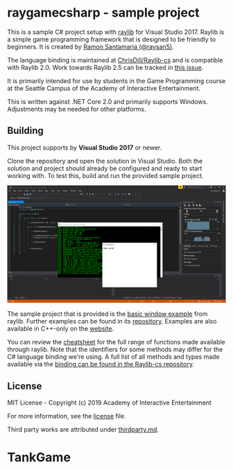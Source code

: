# raygamecsharp - sample project

This is a sample C# project setup with [raylib][raylib] for Visual Studio 2017.
Raylib is a simple game programming framework that is designed to be friendly to
beginners. It is created by [Ramon Santamaria (@raysan5)][raysan].

The language binding is maintained at [ChrisDill/Raylib-cs][raylib-cs] and
is compatible with Raylib 2.0. Work towards Raylib 2.5 can be tracked in
[this issue](https://github.com/ChrisDill/Raylib-cs/issues/22).

It is primarily intended for use by students in the Game Programming course at
the Seattle Campus of the Academy of Interactive Entertainment.

This is written against .NET Core 2.0 and primarily supports Windows.
Adjustments may be needed for other platforms.

[raylib]:https://github.com/raysan5/raylib
[raysan]:https://github.com/raysan5

## Building

This project supports by **Visual Studio 2017** or newer.

Clone the repository and open the solution in Visual Studio. Both the solution
and project should already be configured and ready to start working with. To
test this, build and run the provided sample project.

![A screenshot of the included sample project](.github/raygame.png)

The sample project that is provided is the [basic window example][basicexample]
from raylib. Further examples can be found in its [repository][rayexample].
Examples are also available in C++-only on the [website][rayexamplesite].

You can review the [cheatsheet][raycheat] for the full range of functions made
available through raylib. Note that the identifiers for some methods may differ
for the C\# language binding we're using. A full list of all methods and types
made available via the [binding can be found in the Raylib-cs repository][raylib-cs-bindings].

[basicexample]:https://github.com/ChrisDill/Raylib-cs/blob/master/Examples/core/core_basic_window.cs
[rayexample]:https://github.com/ChrisDill/Raylib-cs/tree/master/Examples
[rayexamplesite]:https://www.raylib.com/examples.html
[raycheat]:https://www.raylib.com/cheatsheet/cheatsheet.html
[raylib-cs]:https://github.com/ChrisDill/Raylib-cs
[raylib-cs-bindings]:https://github.com/ChrisDill/Raylib-cs/blob/master/Bindings/Raylib.cs

## License

MIT License - Copyright (c) 2019 Academy of Interactive Entertainment

For more information, see the [license][lic] file.

Third party works are attributed under [thirdparty.md][3p].

[lic]:LICENSE.md
[3p]:THIRDPARTY.md
[raylib]:https://github.com/raysan5/raylib
# TankGame
